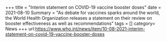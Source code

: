+++
title = "Interim statement on COVID-19 vaccine booster doses"
date = 2021-08-10
Summary = "As debate for vaccines sparks around the world, the World Health Organization releases a statement on their review on booster effectiveness as well as recommendations"
tags = []
category=  News 
+++
url:https://www.who.int/news/item/10-08-2021-interim-statement-on-covid-19-vaccine-booster-doses
